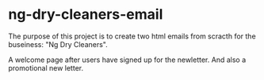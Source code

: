# ng-dry-cleaners-email

The purpose of this project is to create two html emails from scracth for the buseiness: "Ng Dry Cleaners".

A welcome page after users have signed up for the newletter. And also a promotional new letter.

